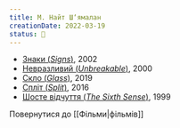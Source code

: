 ```yaml
---
title: М. Найт Ш‘ямалан
creationDate: 2022-03-19
status: 🌱
---
```

- [Знаки (_Signs_)](https://uk.m.wikipedia.org/wiki/%D0%97%D0%BD%D0%B0%D0%BA%D0%B8_(%D1%84%D1%96%D0%BB%D1%8C%D0%BC)), 2002
- [Невразливий (_Unbreakable_)](https://uk.m.wikipedia.org/wiki/%D0%9D%D0%B5%D0%B2%D1%80%D0%B0%D0%B7%D0%BB%D0%B8%D0%B2%D0%B8%D0%B9_(%D1%84%D1%96%D0%BB%D1%8C%D0%BC)), 2000
- [Скло (_Glass_)](https://uk.m.wikipedia.org/wiki/%D0%A1%D0%BA%D0%BB%D0%BE_(%D1%84%D1%96%D0%BB%D1%8C%D0%BC,_2019)), 2019
- [Спліт (_Split_)](https://uk.m.wikipedia.org/wiki/%D0%A1%D0%BF%D0%BB%D1%96%D1%82_(%D1%84%D1%96%D0%BB%D1%8C%D0%BC)),  2016
- [Шосте відчуття (_The Sixth Sense_)](https://uk.m.wikipedia.org/wiki/%D0%A8%D0%BE%D1%81%D1%82%D0%B5_%D0%B2%D1%96%D0%B4%D1%87%D1%83%D1%82%D1%82%D1%8F_(%D1%84%D1%96%D0%BB%D1%8C%D0%BC)),  1999

Повернутися до [[Фільми|фільмів]]
